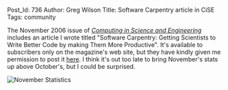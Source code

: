 Post_Id: 736
Author: Greg Wilson
Title: Software Carpentry article in CiSE
Tags: community

<p>The November 2006 issue of <a href="http://cise.aip.org/"><em>Computing in Science and Engineering</em></a> includes an article I wrote titled "Software Carpentry: Getting Scientists to Write Better Code by making Them More Productive".  It's available to subscribers only on the magazine's web site, but they have kindly given me permission to post it <a href="{{root_path}}/files/papers/cise-swc-2006.pdf">here</a>. I think it's out too late to bring November's stats up above October's, but I could be surprised.</p>
<p><img alt="November Statistics" src="{{root_path}}/files/papers/2006/11/november.png" /></p>
